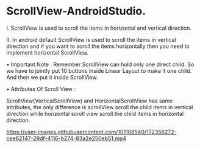 # ScrollView-AndroidStudio.


I. ScrollView is used to scroll the items in horizontal and vertical direction.

II. In android default ScrollView is used to scroll the items in vertical direction and if you want to scroll the items horizontally then you need to implement horizontal ScrollView.
 
• Important Note : Remember ScrollView can hold only one direct child. So we have to jointly put 10 buttons inside Linear Layout to make it one child. And then we put it inside ScrollView. 
 
• Attributes Of Scroll View :

ScrollView(VerticalScrollView) and HorizontalScrollView has same attributes, the only difference is scrollView scroll the child items in vertical direction while horizontal scroll view scroll the child items in horizontal direction.


https://user-images.githubusercontent.com/101108540/172356272-cee62147-29df-4116-b274-83a2e250eb51.mp4

